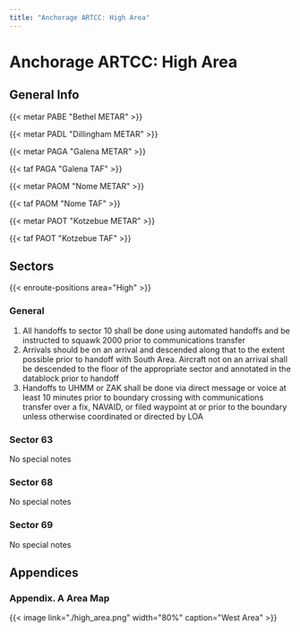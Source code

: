 ```yaml
---
title: "Anchorage ARTCC: High Area"
---
```


# Anchorage ARTCC: High Area

## General Info

{{< metar PABE "Bethel METAR" >}}

{{< metar PADL "Dillingham METAR" >}}

{{< metar PAGA "Galena METAR" >}}

{{< taf PAGA "Galena TAF" >}}

{{< metar PAOM "Nome METAR" >}}

{{< taf PAOM "Nome TAF" >}}

{{< metar PAOT "Kotzebue METAR" >}}

{{< taf PAOT "Kotzebue TAF" >}}

## Sectors

{{< enroute-positions area="High" >}}

### General

1. All handoffs to sector 10 shall be done using automated handoffs and be instructed to squawk 2000 prior to communications transfer
2. Arrivals should be on an arrival and descended along that to the extent possible prior to handoff with South Area. Aircraft not on an arrival shall be descended to the floor of
   the appropriate sector and annotated in the datablock prior to handoff
3. Handoffs to UHMM or ZAK shall be done via direct message or voice at least 10 minutes prior to boundary crossing with communications transfer over a fix, NAVAID, or filed
   waypoint at or prior to the boundary unless otherwise coordinated or directed by LOA

### Sector 63

No special notes

### Sector 68

No special notes

### Sector 69

No special notes

## Appendices

### Appendix. A Area Map

{{< image link="./high_area.png" width="80%" caption="West Area" >}}
